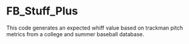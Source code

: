 # FB_Stuff_Plus
This code generates an expected whiff value based on trackman pitch metrics from a college and summer baseball database.
